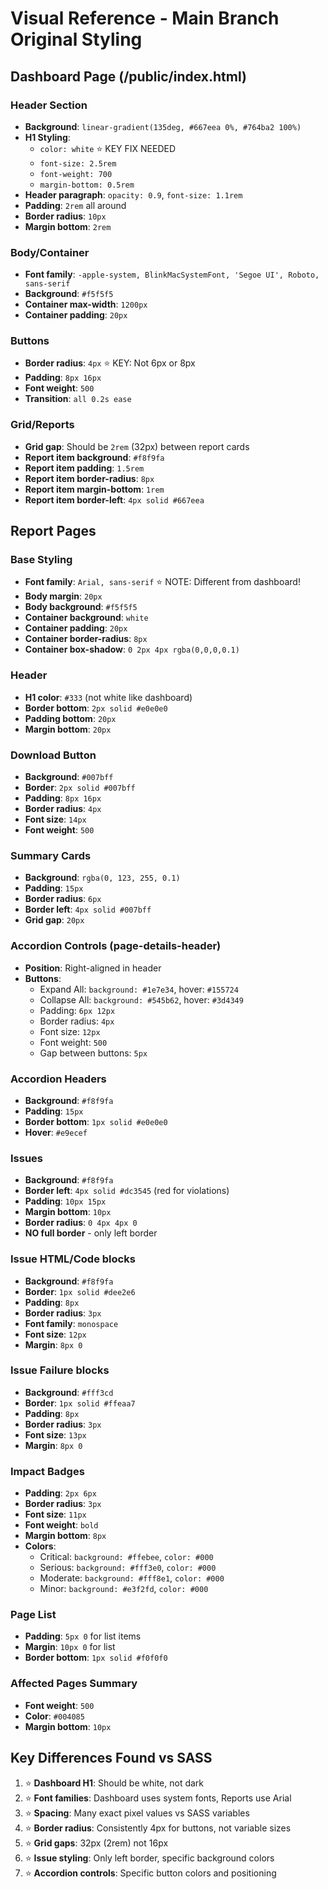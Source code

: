 # Visual Reference - Main Branch Original Styling

## Dashboard Page (/public/index.html)

### Header Section
- **Background**: `linear-gradient(135deg, #667eea 0%, #764ba2 100%)`
- **H1 Styling**: 
  - `color: white` ⭐ KEY FIX NEEDED
  - `font-size: 2.5rem`
  - `font-weight: 700`
  - `margin-bottom: 0.5rem`
- **Header paragraph**: `opacity: 0.9`, `font-size: 1.1rem`
- **Padding**: `2rem` all around
- **Border radius**: `10px`
- **Margin bottom**: `2rem`

### Body/Container
- **Font family**: `-apple-system, BlinkMacSystemFont, 'Segoe UI', Roboto, sans-serif`
- **Background**: `#f5f5f5`
- **Container max-width**: `1200px`
- **Container padding**: `20px`

### Buttons
- **Border radius**: `4px` ⭐ KEY: Not 6px or 8px
- **Padding**: `8px 16px`
- **Font weight**: `500`
- **Transition**: `all 0.2s ease`

### Grid/Reports
- **Grid gap**: Should be `2rem` (32px) between report cards
- **Report item background**: `#f8f9fa`
- **Report item padding**: `1.5rem`
- **Report item border-radius**: `8px`
- **Report item margin-bottom**: `1rem`
- **Report item border-left**: `4px solid #667eea`

## Report Pages 

### Base Styling
- **Font family**: `Arial, sans-serif` ⭐ NOTE: Different from dashboard!
- **Body margin**: `20px`
- **Body background**: `#f5f5f5`
- **Container background**: `white`
- **Container padding**: `20px`
- **Container border-radius**: `8px`
- **Container box-shadow**: `0 2px 4px rgba(0,0,0,0.1)`

### Header
- **H1 color**: `#333` (not white like dashboard)
- **Border bottom**: `2px solid #e0e0e0`
- **Padding bottom**: `20px`
- **Margin bottom**: `20px`

### Download Button
- **Background**: `#007bff`
- **Border**: `2px solid #007bff`
- **Padding**: `8px 16px`
- **Border radius**: `4px`
- **Font size**: `14px`
- **Font weight**: `500`

### Summary Cards
- **Background**: `rgba(0, 123, 255, 0.1)`
- **Padding**: `15px`
- **Border radius**: `6px`
- **Border left**: `4px solid #007bff`
- **Grid gap**: `20px`

### Accordion Controls (page-details-header)
- **Position**: Right-aligned in header
- **Buttons**:
  - Expand All: `background: #1e7e34`, hover: `#155724`
  - Collapse All: `background: #545b62`, hover: `#3d4349`
  - Padding: `6px 12px`
  - Border radius: `4px`
  - Font size: `12px`
  - Font weight: `500`
  - Gap between buttons: `5px`

### Accordion Headers
- **Background**: `#f8f9fa`
- **Padding**: `15px`
- **Border bottom**: `1px solid #e0e0e0`
- **Hover**: `#e9ecef`

### Issues
- **Background**: `#f8f9fa`
- **Border left**: `4px solid #dc3545` (red for violations)
- **Padding**: `10px 15px`
- **Margin bottom**: `10px`
- **Border radius**: `0 4px 4px 0`
- **NO full border** - only left border

### Issue HTML/Code blocks
- **Background**: `#f8f9fa`
- **Border**: `1px solid #dee2e6`
- **Padding**: `8px`
- **Border radius**: `3px`
- **Font family**: `monospace`
- **Font size**: `12px`
- **Margin**: `8px 0`

### Issue Failure blocks
- **Background**: `#fff3cd`
- **Border**: `1px solid #ffeaa7`
- **Padding**: `8px`
- **Border radius**: `3px`
- **Font size**: `13px`
- **Margin**: `8px 0`

### Impact Badges
- **Padding**: `2px 6px`
- **Border radius**: `3px`
- **Font size**: `11px`
- **Font weight**: `bold`
- **Margin bottom**: `8px`
- **Colors**:
  - Critical: `background: #ffebee`, `color: #000`
  - Serious: `background: #fff3e0`, `color: #000`
  - Moderate: `background: #fff8e1`, `color: #000`
  - Minor: `background: #e3f2fd`, `color: #000`

### Page List
- **Padding**: `5px 0` for list items
- **Margin**: `10px 0` for list
- **Border bottom**: `1px solid #f0f0f0`

### Affected Pages Summary
- **Font weight**: `500`
- **Color**: `#004085`
- **Margin bottom**: `10px`

## Key Differences Found vs SASS
1. ⭐ **Dashboard H1**: Should be white, not dark
2. ⭐ **Font families**: Dashboard uses system fonts, Reports use Arial
3. ⭐ **Spacing**: Many exact pixel values vs SASS variables
4. ⭐ **Border radius**: Consistently 4px for buttons, not variable sizes
5. ⭐ **Grid gaps**: 32px (2rem) not 16px
6. ⭐ **Issue styling**: Only left border, specific background colors
7. ⭐ **Accordion controls**: Specific button colors and positioning